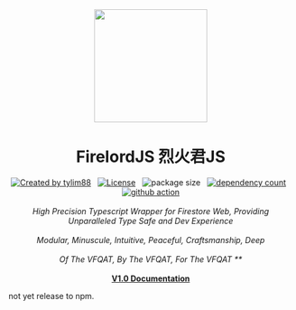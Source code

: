 <!-- markdownlint-disable MD010 -->
<!-- markdownlint-disable MD033 -->
<!-- markdownlint-disable MD041 -->

<div align="center">
		<img src="https://raw.githubusercontent.com/tylim88/Firelord/main/img/ozai.png" width="200px"/>
		<h1>FirelordJS 烈火君JS</h1>
</div>

<div align="center">
		<a href="https://www.npmjs.com/package/firelordjs" rel="nofollow"><img src="https://img.shields.io/npm/v/firelordjs" alt="Created by tylim88"/></a>
		&nbsp;
		<a href="https://github.com/tylim88/firelordjs/blob/main/LICENSE" rel="nofollow"><img src="https://img.shields.io/github/license/tylim88/firelordjs" alt="License"/></a>
		&nbsp;
		<img src="https://img.shields.io/badge/minified%2Bgzipped-1KB-brightgreen" alt="package size"/>
		&nbsp;
		<a href="https://www.npmjs.com/package/firelordjs?activeTab=dependencies" rel="nofollow"><img src="https://img.shields.io/badge/dynamic/json?url=https://api.npmutil.com/package/firelordjs&label=dependencies&query=$.dependencies.count" alt="dependency count"/></a>
		&nbsp;
		<a href="https://github.com/tylim88/Firelordjs/actions" rel="nofollow"><img src="https://github.com/tylim88/Firelordjs/actions/workflows/github-actions.yml/badge.svg" alt="github action"/></a>
</div>
<br/>
<div align="center">
		<i>High Precision Typescript Wrapper for Firestore Web, Providing Unparalleled Type Safe and Dev Experience</i>
</div>
<br/>
<div align="center">
		<i>Modular, Minuscule, Intuitive, Peaceful, Craftsmanship, Deep</i>
</div>
<br/>
<div align="center">
		<i>Of The VFQAT, By The VFQAT, For The VFQAT **</i>
</div>
<br/>
<div align="center">
<a href="https://firelordjs.com/quick_start" rel="nofollow"><strong>V1.0 Documentation</strong></a>
</div>

not yet release to npm.
